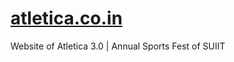 # [atletica.co.in](https://ssbarik.github.io/atletica/)
Website of Atletica 3.0 | Annual Sports Fest of SUIIT
